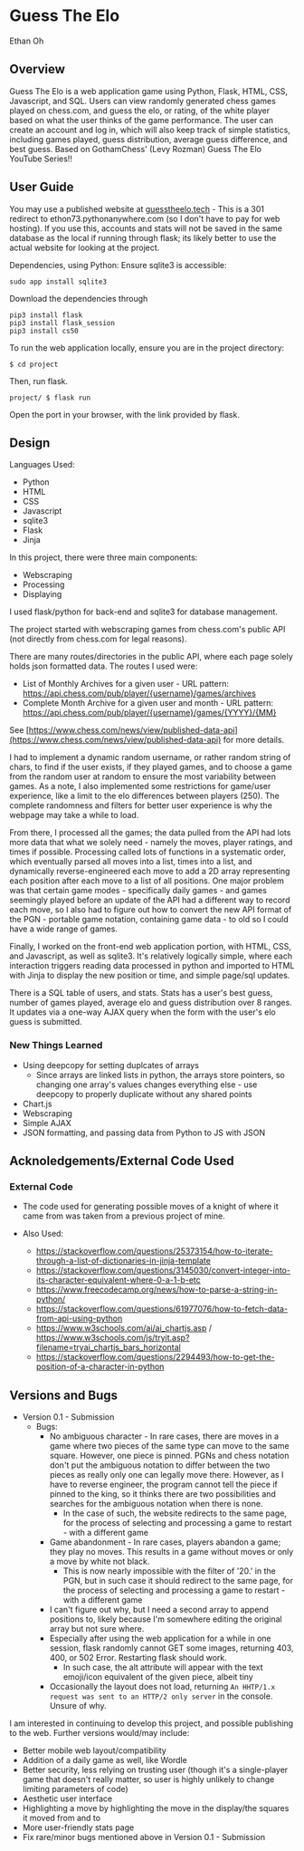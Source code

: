 # Guess The Elo
Ethan Oh

## Overview
Guess The Elo is a web application game using Python, Flask, HTML, CSS, Javascript, and SQL. Users can view randomly generated chess games played on chess.com, and guess the elo, or rating, of the white player based on what the user thinks of the game performance. The user can create an account and log in, which will also keep track of simple statistics, including games played, guess distribution, average guess difference, and best guess. Based on GothamChess' (Levy Rozman) Guess The Elo YouTube Series!!

## User Guide

You may use a published website at [guesstheelo.tech](guesstheelo.tech) - This is a 301 redirect to ethon73.pythonanywhere.com (so I don't have to pay for web hosting). If you use this, accounts and stats will not be saved in the same database as the local if running through flask; its likely better to use the actual website for looking at the project.

Dependencies, using Python:
Ensure sqlite3 is accessible:
```
sudo app install sqlite3
```
Download the dependencies through 
```
pip3 install flask
pip3 install flask_session
pip3 install cs50
```
To run the web application locally, ensure you are in the project directory:
```
$ cd project
```
Then, run flask.
```
project/ $ flask run
```
Open the port in your browser, with the link provided by flask.

## Design
Languages Used:
* Python
* HTML
* CSS
* Javascript
* sqlite3
* Flask
* Jinja

In this project, there were three main components:
* Webscraping
* Processing
* Displaying

I used flask/python for back-end and sqlite3 for database management.

The project started with webscraping games from chess.com's public API (not directly from chess.com for legal reasons).

There are many routes/directories in the public API, where each page solely holds json formatted data. The routes I used were:
* List of Monthly Archives for a given user - URL pattern: https://api.chess.com/pub/player/{username}/games/archives
* Complete Month Archive for a given user and month - URL pattern: https://api.chess.com/pub/player/{username}/games/{YYYY}/{MM}

See [https://www.chess.com/news/view/published-data-api](https://www.chess.com/news/view/published-data-api) for more details.

I had to implement a dynamic random username, or rather random string of chars, to find if the user exists, if they played games, and to choose a game from the random user at random to ensure the most variability between games. As a note, I also implemented some restrictions for game/user experience, like a limit to the elo differences between players (250). The complete randomness and filters for better user experience is why the webpage may take a while to load.

From there, I processed all the games; the data pulled from the API had lots more data that what we solely need - namely the moves, player ratings, and times if possible. Processing called lots of functions in a systematic order, which eventually parsed all moves into a list, times into a list, and dynamically reverse-engineered each move to add a 2D array representing each position after each move to a list of all positions. One major problem was that certain game modes - specifically daily games - and games seemingly played before an update of the API had a different way to record each move, so I also had to figure out how to convert the new API format of the PGN - portable game notation, containing game data - to old so I could have a wide range of games.

Finally, I worked on the front-end web application portion, with HTML, CSS, and Javascript, as well as sqlite3. It's relatively logically simple, where each interaction triggers reading data processed in python and imported to HTML with Jinja to display the new position or time, and simple page/sql updates.

There is a SQL table of users, and stats.
Stats has a user's best guess, number of games played, average elo and guess distribution over 8 ranges.
It updates via a one-way AJAX query when the form with the user's elo guess is submitted.


### New Things Learned
* Using deepcopy for setting duplcates of arrays
    * Since arrays are linked lists in python, the arrays store pointers, so changing one array's values changes everything else - use deepcopy to properly duplicate without any shared points
* Chart.js
* Webscraping
* Simple AJAX
* JSON formatting, and passing data from Python to JS with JSON

## Acknoledgements/External Code Used

### External Code
* The code used for generating possible moves of a knight of where it came from was taken from a previous project of mine.

* Also Used:

    * https://stackoverflow.com/questions/25373154/how-to-iterate-through-a-list-of-dictionaries-in-jinja-template
    * https://stackoverflow.com/questions/3145030/convert-integer-into-its-character-equivalent-where-0-a-1-b-etc
    * https://www.freecodecamp.org/news/how-to-parse-a-string-in-python/
    * https://stackoverflow.com/questions/61977076/how-to-fetch-data-from-api-using-python
    * https://www.w3schools.com/ai/ai_chartjs.asp / https://www.w3schools.com/js/tryit.asp?filename=tryai_chartjs_bars_horizontal
    * https://stackoverflow.com/questions/2294493/how-to-get-the-position-of-a-character-in-python

## Versions and Bugs
* Version 0.1 - Submission
    * Bugs:
        * No ambiguous character - In rare cases, there are moves in a game where two pieces of the same type can move to the same square. However, one piece is pinned. PGNs and chess notation don't put the ambiguous notation to differ between the two pieces as really only one can legally move there. However, as I have to reverse engineer, the program cannot tell the piece if pinned to the king, so it thinks there are two possibilities and searches for the ambiguous notation when there is none.
            * In the case of such, the website redirects to the same page, for the process of selecting and processing a game to restart - with a different game
        * Game abandonment - In rare cases, players abandon a game; they play no moves. This results in a game without moves or only a move by white not black.
            * This is now nearly impossible with the filter of '20.' in the PGN, but in such case it should redirect to the same page, for the process of selecting and processing a game to restart - with a different game
        * I can't figure out why, but I need a second array to append positions to, likely because I'm somewhere editing the original array but not sure where.
        * Especially after using the web application for a while in one session, flask randomly cannot GET some images, returning 403, 400, or 502 Error. Restarting flask should work.
            * In such case, the alt attribute will appear with the text emoji/icon equivalent of the given piece, albeit tiny
        * Occasionally the layout does not load, returning ```An HHTP/1.x request was sent to an HTTP/2 only server``` in the console. Unsure of why.

I am interested in continuing to develop this project, and possible publishing to the web. Further versions would/may include:
* Better mobile web layout/compatibility
* Addition of a daily game as well, like Wordle
* Better security, less relying on trusting user (though it's a single-player game that doesn't really matter, so user is highly unlikely to change limiting parameters of code)
* Aesthetic user interface
* Highlighting a move by highlighting the move in the display/the squares it moved from and to
* More user-friendly stats page
* Fix rare/minor bugs mentioned above in Version 0.1 - Submission
